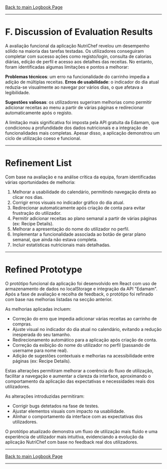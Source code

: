 [Back to main Logbook Page](../hci_logbook.md)

---

# F. Discussion of Evaluation Results

A avaliação funcional da aplicação NutriChef revelou um desempenho sólido na maioria das tarefas testadas. Os utilizadores conseguiram completar com sucesso ações como registo/login, consulta de calorias diárias, edição de perfil e acesso aos detalhes das receitas. No entanto, foram identificadas algumas limitações e pontos a melhorar:

**Problemas técnicos**: um erro na funcionalidade do carrinho impedia a adição de múltiplas receitas.
**Erros de usabilidade**: o indicador do dia atual reduzia-se visualmente ao navegar por vários dias, o que afetava a legibilidade.

**Sugestões valiosas**: os utilizadores sugeriram melhorias como permitir adicionar receitas ao menu a partir de várias páginas e redirecionar automaticamente após o registo.

A limitação mais significativa foi imposta pela API gratuita da Edamam, que condicionou a profundidade dos dados nutricionais e a integração de funcionalidades mais completas. Apesar disso, a aplicação demonstrou um ciclo de utilização coeso e funcional.

---

# Refinement List

Com base na avaliação e na análise crítica da equipa, foram identificadas várias oportunidades de melhoria:

1. Melhorar a usabilidade do calendário, permitindo navegação direta ao clicar nos dias.
2. Corrigir erros visuais no indicador gráfico do dia atual.
3. Redirecionar automaticamente após criação de conta para evitar frustração do utilizador.
4. Permitir adicionar receitas ao plano semanal a partir de várias páginas (ex: Recipe Details).
5. Melhorar a apresentação do nome do utilizador no perfil.
6. Implementar a funcionalidade associada ao botão de gerar plano semanal, que ainda não estava completa.
7. Incluir estatísticas nutricionais mais detalhadas.

---

# Refined Prototype

O protótipo funcional da aplicação foi desenvolvido em React com uso de armazenamento de dados no localStorage e integração da API "Edamam". Após a fase de avaliação e recolha de feedback, o protótipo foi refinado com base nas melhorias listadas na secção anterior.

As melhorias aplicadas incluem:

* Correção do erro que impedia adicionar várias receitas ao carrinho de compras.
* Ajuste visual no indicador do dia atual no calendário, evitando a redução inesperada do seu tamanho.
* Redirecionamento automático para a aplicação após criação de conta.
* Correção da exibição do nome do utilizador no perfil (passando de username para nome real).
* Adição de sugestões contextuais e melhorias na acessibilidade entre páginas (ex: Recipe Details).

Estas alterações permitiram melhorar a coerência do fluxo de utilização, facilitar a navegação e aumentar a clareza da interface, aproximando o comportamento da aplicação das expectativas e necessidades reais dos utilizadores.

As alterações introduzidas permitiram:

* Corrigir bugs detetados na fase de testes.
* Ajustar elementos visuais com impacto na usabilidade.
* Alinhar o comportamento da interface com as expectativas dos utilizadores.

O protótipo atualizado demonstra um fluxo de utilização mais fluido e uma experiência de utilizador mais intuitiva, evidenciando a evolução da aplicação NutriChef com base no feedback real dos utilizadores.

---

[Back to main Logbook Page](../hci_logbook.md)

---
